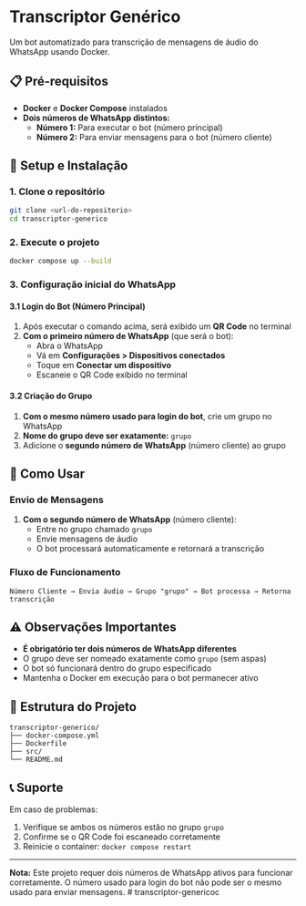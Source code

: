 ﻿# Transcriptor Genérico

Um bot automatizado para transcrição de mensagens de áudio do WhatsApp usando Docker.

## 📋 Pré-requisitos

- **Docker** e **Docker Compose** instalados
- **Dois números de WhatsApp distintos:**
  - **Número 1:** Para executar o bot (número principal)
  - **Número 2:** Para enviar mensagens para o bot (número cliente)

## 🚀 Setup e Instalação

### 1. Clone o repositório
```bash
git clone <url-do-repositorio>
cd transcriptor-generico
```

### 2. Execute o projeto
```bash
docker compose up --build
```

### 3. Configuração inicial do WhatsApp

#### 3.1 Login do Bot (Número Principal)
1. Após executar o comando acima, será exibido um **QR Code** no terminal
2. **Com o primeiro número de WhatsApp** (que será o bot):
   - Abra o WhatsApp
   - Vá em **Configurações > Dispositivos conectados**
   - Toque em **Conectar um dispositivo**
   - Escaneie o QR Code exibido no terminal

#### 3.2 Criação do Grupo
1. **Com o mesmo número usado para login do bot**, crie um grupo no WhatsApp
2. **Nome do grupo deve ser exatamente:** `grupo`
3. Adicione o **segundo número de WhatsApp** (número cliente) ao grupo

## 📱 Como Usar

### Envio de Mensagens
1. **Com o segundo número de WhatsApp** (número cliente):
   - Entre no grupo chamado `grupo`
   - Envie mensagens de áudio
   - O bot processará automaticamente e retornará a transcrição

### Fluxo de Funcionamento
```
Número Cliente → Envia áudio → Grupo "grupo" → Bot processa → Retorna transcrição
```

## ⚠️ Observações Importantes

- **É obrigatório ter dois números de WhatsApp diferentes**
- O grupo deve ser nomeado exatamente como `grupo` (sem aspas)
- O bot só funcionará dentro do grupo especificado
- Mantenha o Docker em execução para o bot permanecer ativo

## 🔧 Estrutura do Projeto

```
transcriptor-generico/
├── docker-compose.yml
├── Dockerfile
├── src/
└── README.md
```

## 📞 Suporte

Em caso de problemas:
1. Verifique se ambos os números estão no grupo `grupo`
2. Confirme se o QR Code foi escaneado corretamente
3. Reinicie o container: `docker compose restart`

---

**Nota:** Este projeto requer dois números de WhatsApp ativos para funcionar corretamente. O número usado para login do bot não pode ser o mesmo usado para enviar mensagens.
#   t r a n s c r i p t o r - g e n e r i c o c  
 